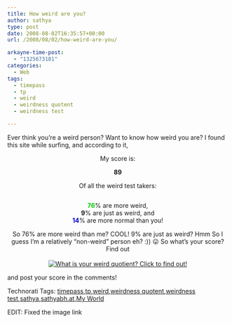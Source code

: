 ```yaml
---
title: How weird are you?
author: sathya
type: post
date: 2008-08-02T16:35:57+00:00
url: /2008/08/02/how-weird-are-you/

arkayne-time-post:
  - "1325673181"
categories:
  - Web
tags:
  - timepass
  - tp
  - weird
  - weirdness quotent
  - weirdness test

---
```

Ever think you’re a weird person? Want to know how weird you are? I found this site while surfing, and according to it,

<p align="center">
  My score is:
</p>

<p align="center">
  <strong><span>89</span></strong>
</p>

<p align="center">
  Of all the weird test takers:
</p>

<p align="center">
  <img src="thetester/images/php/weird_bar.php?high=76&low=14" alt="" />
</p>

<p align="center">
  <strong><span style="color: #00cc00;">76</span></strong>% are more weird,<br /> <strong>9</strong>% are just as weird, and<br /> <strong><span style="color: #0000cc;">14</span></strong>% are more normal than you!
</p>

<p style="text-align: center;">
  So 76% are more weird than me? COOL! 9% are just as weird? Hmm So I guess I&#8217;m a relatively &#8220;non-weird&#8221; person eh? :)) 😛 So what&#8217;s your score? Find out<br /> <a href="http://www.nerdtests.com/ft_weird.php?im"><br /> <img class="aligncenter" src="http://www.nerdtests.com/thetester/images/php/wq.php?val=5267" alt="What is your weird quotient? Click to find out!" /> </a>
</p>

and post your score in the comments!

<div id="scid:0767317B-992E-4b12-91E0-4F059A8CECA8:4f1da116-06bb-4a75-a6a4-02b79e92fa33" class="wlWriterSmartContent" style="padding-right: 0px; display: inline; padding-left: 0px; float: none; padding-bottom: 0px; margin: 0px; padding-top: 0px">
  Technorati Tags: <a rel="tag" href="http://technorati.com/tags/timepass">timepass</a>,<a rel="tag" href="http://technorati.com/tags/tp">tp</a>,<a rel="tag" href="http://technorati.com/tags/weird">weird</a>,<a rel="tag" href="http://technorati.com/tags/weirdness+quotent">weirdness quotent</a>,<a rel="tag" href="http://technorati.com/tags/weirdness+test">weirdness test</a>,<a rel="tag" href="http://technorati.com/tags/sathya">sathya</a>,<a rel="tag" href="http://technorati.com/tags/sathyabh.at">sathyabh.at</a>,<a rel="tag" href="http://technorati.com/tags/My+World">My World</a>
</div>

EDIT: Fixed the image link
